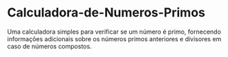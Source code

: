 # Calculadora-de-Numeros-Primos
Uma calculadora simples para verificar se um número é primo, fornecendo informações adicionais sobre os números primos anteriores e divisores em caso de números compostos.
